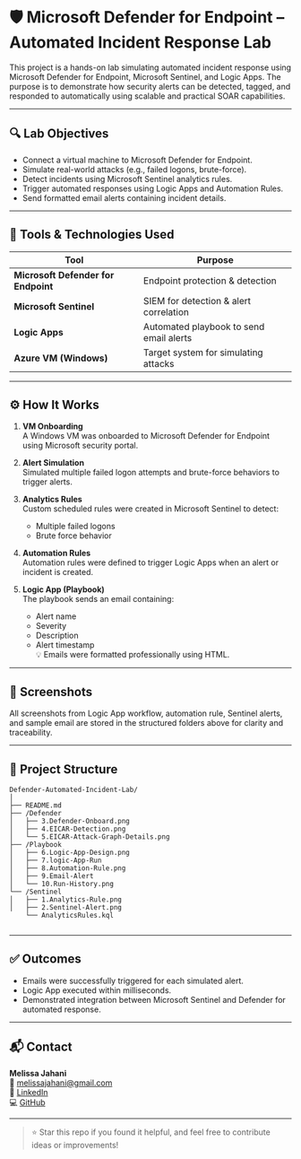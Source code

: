 # 🛡️ Microsoft Defender for Endpoint – Automated Incident Response Lab

This project is a hands-on lab simulating automated incident response using Microsoft Defender for Endpoint, Microsoft Sentinel, and Logic Apps. The purpose is to demonstrate how security alerts can be detected, tagged, and responded to automatically using scalable and practical SOAR capabilities.

---

## 🔍 Lab Objectives

- Connect a virtual machine to Microsoft Defender for Endpoint.
- Simulate real-world attacks (e.g., failed logons, brute-force).
- Detect incidents using Microsoft Sentinel analytics rules.
- Trigger automated responses using Logic Apps and Automation Rules.
- Send formatted email alerts containing incident details.

---

## 🧰 Tools & Technologies Used

| Tool | Purpose |
|------|---------|
| **Microsoft Defender for Endpoint** | Endpoint protection & detection |
| **Microsoft Sentinel** | SIEM for detection & alert correlation |
| **Logic Apps** | Automated playbook to send email alerts |
| **Azure VM (Windows)** | Target system for simulating attacks |

---

## ⚙️ How It Works

1. **VM Onboarding**  
   A Windows VM was onboarded to Microsoft Defender for Endpoint using Microsoft security portal.

2. **Alert Simulation**  
   Simulated multiple failed logon attempts and brute-force behaviors to trigger alerts.

3. **Analytics Rules**  
   Custom scheduled rules were created in Microsoft Sentinel to detect:
   - Multiple failed logons
   - Brute force behavior

4. **Automation Rules**  
   Automation rules were defined to trigger Logic Apps when an alert or incident is created.

5. **Logic App (Playbook)**  
   The playbook sends an email containing:
   - Alert name  
   - Severity  
   - Description  
   - Alert timestamp  
   💡 Emails were formatted professionally using HTML.

---

## 📸 Screenshots

All screenshots from Logic App workflow, automation rule, Sentinel alerts, and sample email are stored in the structured folders above for clarity and traceability.

---

## 📁 Project Structure

```
Defender-Automated-Incident-Lab/
│
├── README.md
├── /Defender
│   ├── 3.Defender-Onboard.png
│   ├── 4.EICAR-Detection.png
│   └── 5.EICAR-Attack-Graph-Details.png
├── /Playbook
│   ├── 6.Logic-App-Design.png
│   ├── 7.logic-App-Run
│   ├── 8.Automation-Rule.png
│   ├── 9.Email-Alert
│   └── 10.Run-History.png
└── /Sentinel
│   ├── 1.Analytics-Rule.png
│   ├── 2.Sentinel-Alert.png 
    └── AnalyticsRules.kql


```

---

## ✅ Outcomes

- Emails were successfully triggered for each simulated alert.
- Logic App executed within milliseconds.
- Demonstrated integration between Microsoft Sentinel and Defender for automated response.

---

## 📬 Contact

**Melissa Jahani**  
📧 [melissajahani@gmail.com](mailto:melissajahani@gmail.com)  
🔗 [LinkedIn](https://www.linkedin.com/in/melissajahani)  
💻 [GitHub](https://github.com/melissajoon)

---

> ⭐ Star this repo if you found it helpful, and feel free to contribute ideas or improvements!

